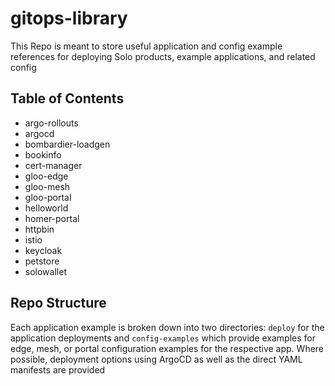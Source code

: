 # gitops-library
This Repo is meant to store useful application and config example references for deploying Solo products, example applications, and related config

## Table of Contents
- argo-rollouts
- argocd
- bombardier-loadgen
- bookinfo
- cert-manager
- gloo-edge
- gloo-mesh
- gloo-portal
- helloworld
- homer-portal
- httpbin
- istio
- keycloak
- petstore
- solowallet

## Repo Structure
Each application example is broken down into two directories: `deploy` for the application deployments and `config-examples` which provide examples for edge, mesh, or portal configuration examples for the respective app. Where possible, deployment options using ArgoCD as well as the direct YAML manifests are provided